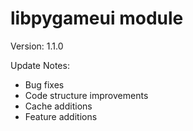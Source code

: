 # libpygameui module
Version: 1.1.0

Update Notes:
- Bug fixes
- Code structure improvements
- Cache additions
- Feature additions